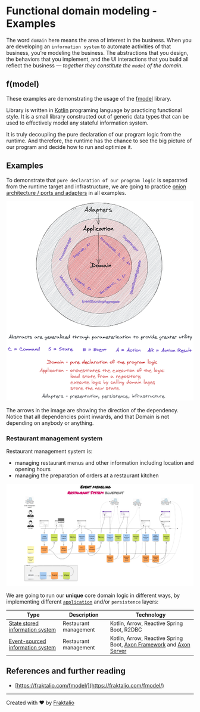# Functional domain modeling - Examples

The word `domain` here means the area of interest in the business. When you are developing an `information system` to
automate activities of that business, you’re modeling the business. The abstractions that you design, the behaviors that
you implement, and the UI interactions that you build all reflect the business — *together they constitute the `model`
of the domain*.

## f(model)

These examples are demonstrating the usage of the [fmodel](https://fraktalio.com/fmodel)
library.

Library is written in [Kotlin](https://kotlinlang.org/) programing language by practicing functional
style. It is a small library constructed out of generic data types that can be used to
effectively model any stateful information system.

It is truly decoupling the pure declaration of our program logic from the runtime. And therefore, the runtime has the
chance to see the big picture of our program and decide how to run and optimize it.

## Examples

To demonstrate that `pure declaration of our program logic` is separated from the runtime target and infrastructure, we
are going to practice [onion architecture / ports and adapters](https://blog.ploeh.dk/2013/12/03/layers-onions-ports-adapters-its-all-the-same/)
in all examples.

![onion architecture image](.assets/onion.png)

The arrows in the image are showing the direction of the dependency. Notice that all dependencies point inwards, and
that Domain is not depending on anybody or anything.

### Restaurant management system

Restaurant management system is:

- managing restaurant menus and other information including location and opening hours
- managing the preparation of orders at a restaurant kitchen

![restaurant management - event model](.assets/event-model.jpg)

We are going to run our **unique** core domain logic in different ways, by implementing
different [`application`](application) and/or `persistence` layers:

| Type | Description | Technology |
| --- | --- | --- |
| [State stored information system](application/state-stored-system1) | Restaurant management | Kotlin, Arrow, Reactive Spring Boot, R2DBC |
| [Event-sourced information system](application/event-sourced-system1) | Restaurant management| Kotlin, Arrow, Reactive Spring Boot, [Axon Framework](https://axoniq.io/product-overview/axon-framework) and [Axon Server](https://axoniq.io/product-overview/axon-server) |

## References and further reading

- [https://fraktalio.com/fmodel/](https://fraktalio.com/fmodel/)

---
Created with :heart: by [Fraktalio](https://fraktalio.com/)
